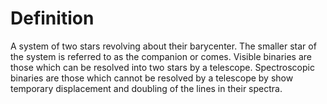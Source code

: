# Definition

A system of two stars revolving about their barycenter. The smaller star
of the system is referred to as the companion or comes. Visible binaries
are those which can be resolved into two stars by a telescope.
Spectroscopic binaries are those which cannot be resolved by a telescope
by show temporary displacement and doubling of the lines in their
spectra.
